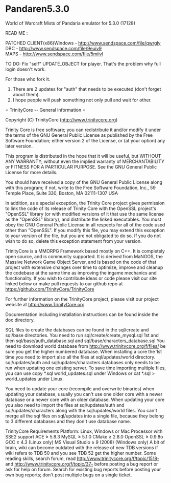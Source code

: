 Pandaren5.3.0
=============

World of Warcraft Mists of Pandaria emulator for 5.3.0 (17128)

READ ME :

PATCHED CLIENT(x86)Windows - http://www.sendspace.com/file/qwrgly	
DBC - http://www.sendspace.com/file/9euiv9	
MAPS - http://www.sendspace.com/file/5miivl	


TO DO:
Fix "self" UPDATE_OBJECT for player. That's the problem why full login doesn't work.

For those who fork it.
1. There are 2 updates for "auth" that needs to be executed (don't forget about them).
2. I hope people will push something not only pull and wait for other.






= TrinityCore -- General information =

Copyright (C) TrinityCore (http://www.trinitycore.org)

  Trinity Core is free software; you can redistribute it and/or modify
  it under the terms of the GNU General Public License as published by
  the Free Software Foundation; either version 2 of the License, or
  (at your option) any later version.

  This program is distributed in the hope that it will be useful,
  but WITHOUT ANY WARRANTY; without even the implied warranty of
  MERCHANTABILITY or FITNESS FOR A PARTICULAR PURPOSE.  See the
  GNU General Public License for more details.

  You should have received a copy of the GNU General Public License
  along with this program; if not, write to the Free Software
  Foundation, Inc., 59 Temple Place, Suite 330, Boston, MA  02111-1307  USA

  In addition, as a special exception, the Trinity Core project
  gives permission to link the code of its release of Trinity Core with
  the OpenSSL project's "OpenSSL" library (or with modified versions of
  it that use the same license as the "OpenSSL" library), and distribute
  the linked executables.  You must obey the GNU General Public License
  in all respects for all of the code used other than "OpenSSL".  If you
  modify this file, you may extend this exception to your version of the
  file, but you are not obligated to do so.  If you do not wish to do
  so, delete this exception statement from your version.

TrinityCore is a MMORPG Framework based mostly on C++. It is completely 
open source, and is community supported. It is derived
from MaNGOS, the Massive Network Game Object Server, and is based on the
code of that project with extensive changes over time to optimize, improve
and cleanup the codebase at the same time as improving the ingame mechanics
and functionality. If you wish to contribute ideas or code please visit 
our site linked below or make pull requests to our github repo at 
https://github.com/TrinityCore/TrinityCore

For further information on the TrinityCore project, please visit our
project website at http://www.TrinityCore.org

Documentation including installation instructions can be found inside
the doc directory.

SQL files to create the databases can be found in the sql/create and 
sql/base directories.
You need to run sql/create/create_mysql.sql 1st and then
sql/base/auth_database.sql and sql/base/characters_database.sql
You need to download world database from http://www.trinitycore.org/f/files/
be sure you get the higher numbered database.
When installing a core the 1st time you need to import also all the files at
sql/updates/world directory.
sql/updates/auth and sql/updates/characters databases only needs to be run
when updating one existing server.
To save time importing multiple files, you can use copy *.sql world_updates.sql
under Windows or cat *.sql > world_updates under Linux.

You need to update your core (recompile and overwrite binaries) when updating
your database, usually you can't use one older core with a newer database or a
newer core with an older database.
When updating your core you also need to import the files at sql/updates/auth
and sql/updates/characters along with the sql/updates/world files.
You can't merge all the sql files on sql/updates into a single file, because
they belong to 3 different databases and they don't use database name.

TrinityCore Requirements
Platform: Linux, Windows or Mac
Processor with SSE2 support
ACE ≥ 5.8.3
MySQL ≥ 5.1.0
CMake ≥ 2.8.0
OpenSSL ≥ 0.9.8o
GCC ≥ 4.3 (Linux only)
MS Visual Studio ≥ 9 (2008) (Windows only)
A bit of brain, wiki can become outdated with the release of new TDB versions
if wiki refers to TDB 50 and you see TDB 52 get the higher number.
Some reading skills, search forum, read http://www.trinitycore.org/f/topic/1518-
and http://www.trinitycore.org/f/topic/37- before posting a bug report or ask for
help on forum. 
Search for existing bug reports before posting your own bug reports; don't post multiple
bugs on a single ticket.
